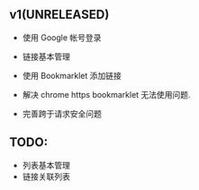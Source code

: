 ## v1(UNRELEASED)

+ 使用 Google 帐号登录
+ 链接基本管理

+ 使用 Bookmarklet 添加链接
+ 解决 chrome https bookmarklet 无法使用问题.
+ 完善跨于请求安全问题

## TODO:

+ 列表基本管理
+ 链接关联列表
